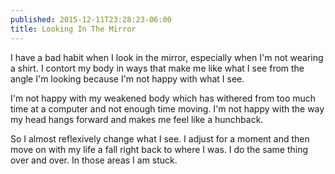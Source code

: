 ```yaml
---
published: 2015-12-11T23:28:23-06:00
title: Looking In The Mirror
---
```

I have a bad habit when I look in the mirror, especially when I'm not wearing a shirt. I contort my body in ways that make me like what I see from the angle I'm looking because I'm not happy with what I see.

I'm not happy with my weakened body which has withered from too much time at a computer and not enough time moving. I'm not happy with the way my head hangs forward and makes me feel like a hunchback.

So I almost reflexively change what I see. I adjust for a moment and then move on with my life a fall right back to where I was. I do the same thing over and over. In those areas I am stuck.